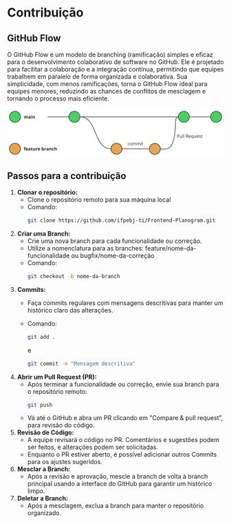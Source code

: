 # Contribuição
## GitHub Flow
O GitHub Flow é um modelo de branching (ramificação) simples e eficaz para o desenvolvimento colaborativo de software no GitHub. Ele é projetado para facilitar a colaboração e a integração contínua, permitindo que equipes trabalhem em paralelo de forma organizada e colaborativa. Sua simplicidade, com menos ramificações, torna o GitHub Flow ideal para equipes menores, reduzindo as chances de conflitos de mesclagem e tornando o processo mais eficiente.

![GitHub-Flow](image/GitHub-Flow.png)

## Passos para a contribuição
1. **Clonar o repositório:**
   * Clone o repositório remoto para sua máquina local
   * Comando:
     ```bash
     git clone https://github.com/ifpebj-ti/Frontend-Planogram.git
     ```
2. **Criar uma Branch:**
   * Crie uma nova branch para cada funcionalidade ou correção.
   * Utilize a nomenclatura para as branches: feature/nome-da-funcionalidade ou bugfix/nome-da-correção
   * Comando:
     ```bash
     git checkout -b nome-da-branch
     ```
3. **Commits:**
   * Faça commits regulares com mensagens descritivas para manter um histórico claro das alterações.
   * Comando:
     ```bash
     git add .
     ```
     e

     ```bash
     git commit -m "Mensagem descritiva"
     ```
4. **Abrir um Pull Request (PR):**
   * Após terminar a funcionalidade ou correção, envie sua branch para o repositório remoto: 
     ```bash
     git push
     ```
   * Vá até o GitHub e abra um PR clicando em "Compare & pull request”, para revisão do código.
5. **Revisão de Código:**
   * A equipe revisará o código no PR. Comentários e sugestões podem ser feitos, e alterações podem ser solicitadas.
   * Enquanto o PR estiver aberto, é possível adicionar outros Commits para os ajustes sugeridos.
6. **Mesclar a Branch:**
   * Após a revisão e aprovação, mescle a branch de volta à branch principal usando a interface do GitHub para garantir um histórico limpo.
7. **Deletar a Branch:**
   * Após a mesclagem, exclua a branch para manter o repositório organizado.
